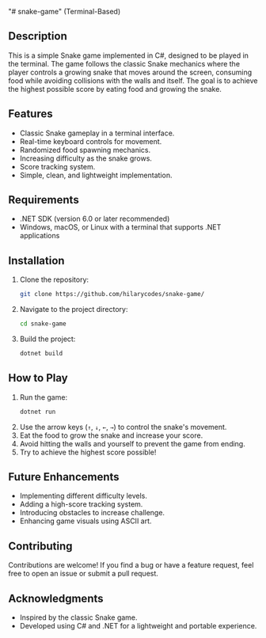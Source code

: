 "# snake-game" (Terminal-Based)

## Description
This is a simple Snake game implemented in C#, designed to be played in the terminal. The game follows the classic Snake mechanics where the player controls a growing snake that moves around the screen, consuming food while avoiding collisions with the walls and itself. The goal is to achieve the highest possible score by eating food and growing the snake.

## Features
- Classic Snake gameplay in a terminal interface.
- Real-time keyboard controls for movement.
- Randomized food spawning mechanics.
- Increasing difficulty as the snake grows.
- Score tracking system.
- Simple, clean, and lightweight implementation.

## Requirements
- .NET SDK (version 6.0 or later recommended)
- Windows, macOS, or Linux with a terminal that supports .NET applications

## Installation
1. Clone the repository:
   ```sh
   git clone https://github.com/hilarycodes/snake-game/
   ```
2. Navigate to the project directory:
   ```sh
   cd snake-game
   ```
3. Build the project:
   ```sh
   dotnet build
   ```

## How to Play
1. Run the game:
   ```sh
   dotnet run
   ```
2. Use the arrow keys (`↑`, `↓`, `←`, `→`) to control the snake's movement.
3. Eat the food to grow the snake and increase your score.
4. Avoid hitting the walls and yourself to prevent the game from ending.
5. Try to achieve the highest score possible!

## Future Enhancements
- Implementing different difficulty levels.
- Adding a high-score tracking system.
- Introducing obstacles to increase challenge.
- Enhancing game visuals using ASCII art.

## Contributing
Contributions are welcome! If you find a bug or have a feature request, feel free to open an issue or submit a pull request.

## Acknowledgments
- Inspired by the classic Snake game.
- Developed using C# and .NET for a lightweight and portable experience.


